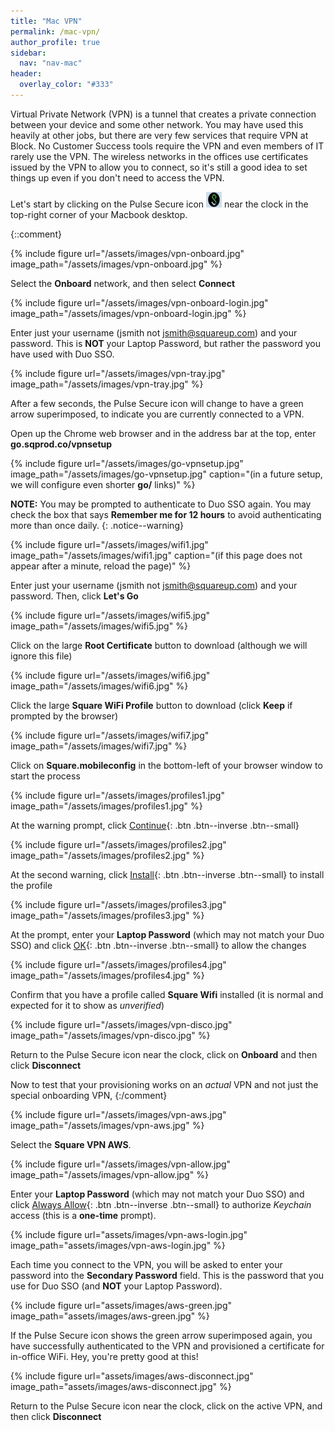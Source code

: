 ```yaml
---
title: "Mac VPN"
permalink: /mac-vpn/
author_profile: true
sidebar:
  nav: "nav-mac"
header:
  overlay_color: "#333"
---
```


Virtual Private Network (VPN) is a tunnel that creates a private connection between your device and some other network. You may have used this heavily at other jobs, but there are very few services that require VPN at Block. No Customer Success tools require the VPN and even members of IT rarely use the VPN.  The wireless networks in the offices use certificates issued by the VPN to allow you to connect, so it's still a good idea to set things up even if you don't need to access the VPN.

Let's start by clicking on the Pulse Secure icon <img src="/assets/images/pulse.png" width='25' height='25' /> near the clock in the top-right corner of your Macbook desktop.

{::comment}

{% include figure url="/assets/images/vpn-onboard.jpg" image_path="/assets/images/vpn-onboard.jpg" %}

Select the __Onboard__ network, and then select __Connect__

{% include figure url="/assets/images/vpn-onboard-login.jpg" image_path="/assets/images/vpn-onboard-login.jpg" %}

Enter just your username (jsmith not jsmith@squareup.com) and your password.  This is __NOT__ your Laptop Password, but rather the password you have used with Duo SSO.

{% include figure url="/assets/images/vpn-tray.jpg" image_path="/assets/images/vpn-tray.jpg" %}

After a few seconds, the Pulse Secure icon will change to have a green arrow superimposed, to indicate you are currently connected to a VPN.

Open up the Chrome web browser and in the address bar at the top, enter __go.sqprod.co/vpnsetup__

{% include figure url="/assets/images/go-vpnsetup.jpg" image_path="/assets/images/go-vpnsetup.jpg" caption="(in a future setup, we will configure even shorter __go/__ links)" %}

__NOTE:__ You may be prompted to authenticate to Duo SSO again. You may check the box that says __Remember me for 12 hours__ to avoid authenticating more than once daily.
{: .notice--warning}

{% include figure url="/assets/images/wifi1.jpg" image_path="/assets/images/wifi1.jpg" caption="(if this page does not appear after a minute, reload the page)" %}

Enter just your username (jsmith not jsmith@squareup.com) and your password. Then, click __Let's Go__

{% include figure url="/assets/images/wifi5.jpg" image_path="/assets/images/wifi5.jpg" %}

Click on the large __Root Certificate__ button to download (although we will ignore this file)

{% include figure url="/assets/images/wifi6.jpg" image_path="/assets/images/wifi6.jpg" %}

Click the large __Square WiFi Profile__ button to download (click __Keep__ if prompted by the browser)

{% include figure url="/assets/images/wifi7.jpg" image_path="/assets/images/wifi7.jpg" %}

Click on __Square.mobileconfig__ in the bottom-left of your browser window to start the process

{% include figure url="/assets/images/profiles1.jpg" image_path="/assets/images/profiles1.jpg" %}

At the warning prompt, click [Continue](#profile){: .btn .btn--inverse .btn--small}

<a name="profile"></a>
{% include figure url="/assets/images/profiles2.jpg" image_path="/assets/images/profiles2.jpg" %}

At the second warning, click [Install](#changes){: .btn .btn--inverse .btn--small} to install the profile

<a name="changes"></a>
{% include figure url="/assets/images/profiles3.jpg" image_path="/assets/images/profiles3.jpg" %}

At the prompt, enter your __Laptop Password__ (which may not match your Duo SSO) and click [OK](#installed){: .btn .btn--inverse .btn--small} to allow the changes

<a name="installed"></a>
{% include figure url="/assets/images/profiles4.jpg" image_path="/assets/images/profiles4.jpg" %}

Confirm that you have a profile called __Square Wifi__ installed (it is normal and expected for it to show as _unverified_)

{% include figure url="/assets/images/vpn-disco.jpg" image_path="/assets/images/vpn-disco.jpg" %}

Return to the Pulse Secure icon near the clock, click on __Onboard__ and then click __Disconnect__


Now to test that your provisioning works on an _actual_ VPN and not just the special onboarding VPN,
{:/comment}

{% include figure url="/assets/images/vpn-aws.jpg" image_path="/assets/images/vpn-aws.jpg" %}

Select the __Square VPN AWS__.

{% include figure url="/assets/images/vpn-allow.jpg" image_path="/assets/images/vpn-allow.jpg" %}

Enter your __Laptop Password__ (which may not match your Duo SSO) and click [Always Allow](#always){: .btn .btn--inverse .btn--small} to authorize _Keychain_ access (this is a __one-time__ prompt).

<a name="always"></a>
{% include figure url="assets/images/vpn-aws-login.jpg" image_path="assets/images/vpn-aws-login.jpg" %}

Each time you connect to the VPN, you will be asked to enter your password into the __Secondary Password__ field. This is the password that you use for Duo SSO (and __NOT__ your Laptop Password).

{% include figure url="assets/images/aws-green.jpg" image_path="assets/images/aws-green.jpg" %}

If the Pulse Secure icon shows the green arrow superimposed again, you have successfully authenticated to the VPN and provisioned a certificate for in-office WiFi. Hey, you're pretty good at this!

{% include figure url="assets/images/aws-disconnect.jpg" image_path="assets/images/aws-disconnect.jpg" %}

Return to the Pulse Secure icon near the clock, click on the active VPN, and then click __Disconnect__


